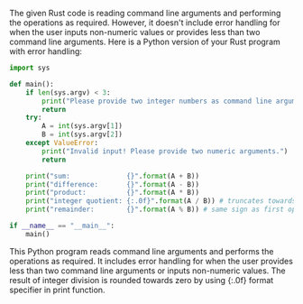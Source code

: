 The given Rust code is reading command line arguments and performing the operations as required. However, it doesn't include error handling for when the user inputs non-numeric values or provides less than two command line arguments. Here is a Python version of your Rust program with error handling:

```python
import sys

def main():
    if len(sys.argv) < 3:
        print("Please provide two integer numbers as command line arguments.")
        return
    try:
        A = int(sys.argv[1])
        B = int(sys.argv[2])
    except ValueError:
        print("Invalid input! Please provide two numeric arguments.")
        return

    print("sum:              {}".format(A + B))
    print("difference:       {}".format(A - B))
    print("product:          {}".format(A * B))
    print("integer quotient: {:.0f}".format(A / B)) # truncates towards zero
    print("remainder:        {}".format(A % B)) # same sign as first operand

if __name__ == "__main__":
    main()
```

This Python program reads command line arguments and performs the operations as required. It includes error handling for when the user provides less than two command line arguments or inputs non-numeric values. The result of integer division is rounded towards zero by using {:.0f} format specifier in print function.
